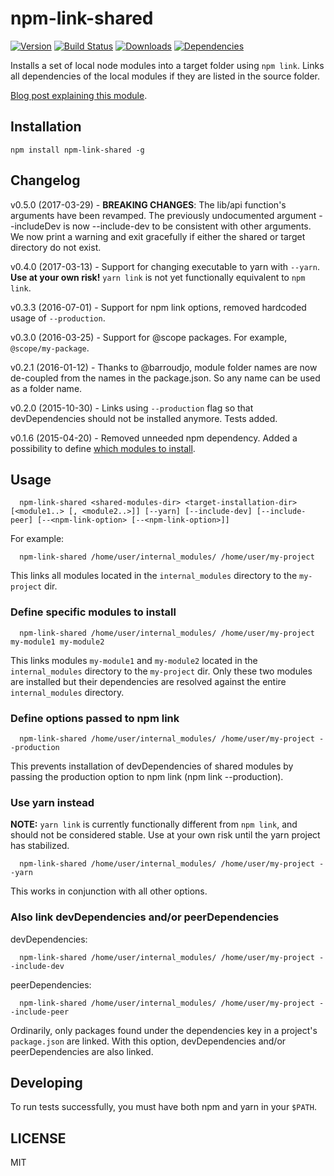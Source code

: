 # npm-link-shared

[![Version](https://img.shields.io/npm/v/npm-link-shared.svg)](https://www.npmjs.com/package/npm-link-shared)
[![Build Status](http://img.shields.io/travis/OrKoN/npm-link-shared.svg?style=flat)](https://travis-ci.org/OrKoN/npm-link-shared)
[![Downloads](https://img.shields.io/npm/dm/npm-link-shared.svg)](https://www.npmjs.com/package/npm-link-shared)
[![Dependencies](https://img.shields.io/david/OrKoN/npm-link-shared.svg)](https://github.com/OrKoN/npm-link-shared/blob/master/package.json#L19)

Installs a set of local node modules into a target folder using `npm link`. Links all dependencies of the local modules if they are listed in the source folder.

[Blog post explaining this module](https://60devs.com/simple-way-to-manage-local-node-module-using-npm-link.html).

## Installation

```
npm install npm-link-shared -g
```

## Changelog

v0.5.0 (2017-03-29) - **BREAKING CHANGES**: The lib/api function's arguments have been revamped. The previously undocumented argument --includeDev is now --include-dev to be consistent with other arguments. We now print a warning and exit gracefully if either the shared or target directory do not exist.

v0.4.0 (2017-03-13) - Support for changing executable to yarn with `--yarn`. **Use at your own risk!** `yarn link` is not yet functionally equivalent to `npm link`.

v0.3.3 (2016-07-01) - Support for npm link options, removed hardcoded usage of `--production`.

v0.3.0 (2016-03-25) - Support for @scope packages. For example, `@scope/my-package`.

v0.2.1 (2016-01-12) - Thanks to @barroudjo, module folder names are now de-coupled from the names in the package.json. So any name can be used as a folder name.

v0.2.0 (2015-10-30) - Links using `--production` flag so that devDependencies should not be installed anymore. Tests added.

v0.1.6 (2015-04-20) - Removed unneeded npm dependency. Added a possibility to define [which modules to install](#define-specific-modules-to-install).

## Usage

```
  npm-link-shared <shared-modules-dir> <target-installation-dir> [<module1..> [, <module2..>]] [--yarn] [--include-dev] [--include-peer] [--<npm-link-option> [--<npm-link-option>]]
```

For example:

```
  npm-link-shared /home/user/internal_modules/ /home/user/my-project
```

This links all modules located in the `internal_modules` directory to the `my-project` dir.

### Define specific modules to install

```
  npm-link-shared /home/user/internal_modules/ /home/user/my-project my-module1 my-module2
```

This links modules `my-module1` and `my-module2` located in the `internal_modules` directory to the `my-project` dir. Only these two modules are installed but their dependencies are resolved against the entire `internal_modules` directory.

### Define options passed to npm link

```
  npm-link-shared /home/user/internal_modules/ /home/user/my-project --production
```

This prevents installation of devDependencies of shared modules by passing the production option to npm link (npm link --production).

### Use yarn instead

**NOTE:** `yarn link` is currently functionally different from `npm link`, and should not be considered stable. Use at your own risk until the yarn project has stabilized.

```
  npm-link-shared /home/user/internal_modules/ /home/user/my-project --yarn
```

This works in conjunction with all other options.

### Also link devDependencies and/or peerDependencies

devDependencies:

```
  npm-link-shared /home/user/internal_modules/ /home/user/my-project --include-dev
```

peerDependencies:

```
  npm-link-shared /home/user/internal_modules/ /home/user/my-project --include-peer
```

Ordinarily, only packages found under the dependencies key in a project's `package.json` are linked. With this option, devDependencies and/or peerDependencies are also linked.

## Developing

To run tests successfully, you must have both npm and yarn in your `$PATH`.

## LICENSE

MIT
